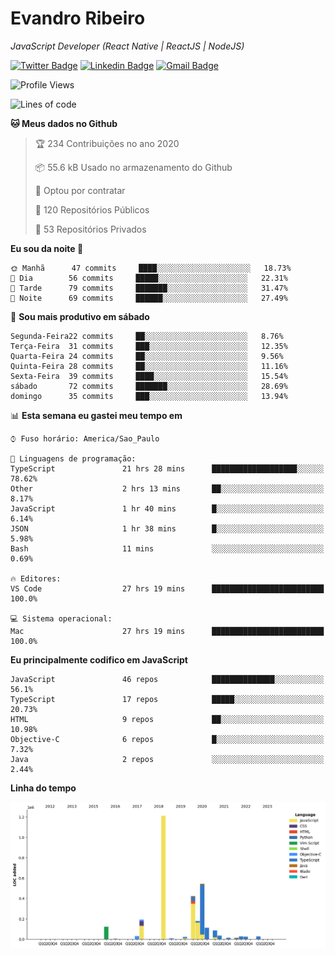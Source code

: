 # Evandro **Ribeiro**

*JavaScript Developer (React Native | ReactJS | NodeJS)*

[![Twitter Badge](https://img.shields.io/badge/-@ribeiroevandro-201B2D?style=flat-square&labelColor=201B2D&logo=twitter&logoColor=white&link=https://twitter.com/ribeiroevandro)](https://twitter.com/ribeiroevandro) 
[![Linkedin Badge](https://img.shields.io/badge/-Evandro%20Ribeiro-201B2D?style=flat-square&logo=Linkedin&logoColor=white&link=https://www.linkedin.com/in/ribeiroevandro)](https://www.linkedin.com/in/ribeiroevandro) 
[![Gmail Badge](https://img.shields.io/badge/-oi@ribeiroevandro.com.br-201B2D?style=flat-square&logo=Gmail&logoColor=white&link=mailto:oi@ribeiroevandro.com.br)](mailto:oi@ribeiroevandro.com.br)


<!--START_SECTION:waka-->
![Profile Views](http://img.shields.io/badge/Visualizac%C3%B5es%20do%20perfil-62-blue)

![Lines of code](https://img.shields.io/badge/Do%20Hello%20World%20o%20que%20escrevi-11.7%20million%20linhas%20de%20c%C3%B3digo-blue)

**🐱 Meus dados no Github** 

> 🏆 234 Contribuições no ano 2020
 > 
> 📦 55.6 kB Usado no armazenamento do Github 
 > 
> 💼 Optou por contratar
 > 
> 📜 120 Repositórios Públicos
 > 
> 🔑 53 Repositórios Privados 

**Eu sou da noite 🦉** 

```text
🌞 Manhã      47 commits     ████░░░░░░░░░░░░░░░░░░░░░   18.73% 
🌆 Dia        56 commits     █████░░░░░░░░░░░░░░░░░░░░   22.31% 
🌃 Tarde      79 commits     ███████░░░░░░░░░░░░░░░░░░   31.47% 
🌙 Noite      69 commits     ██████░░░░░░░░░░░░░░░░░░░   27.49%

```
📅 **Sou mais produtivo em sábado** 

```text
Segunda-Feira22 commits     ██░░░░░░░░░░░░░░░░░░░░░░░   8.76% 
Terça-Feira  31 commits     ███░░░░░░░░░░░░░░░░░░░░░░   12.35% 
Quarta-Feira 24 commits     ██░░░░░░░░░░░░░░░░░░░░░░░   9.56% 
Quinta-Feira 28 commits     ██░░░░░░░░░░░░░░░░░░░░░░░   11.16% 
Sexta-Feira  39 commits     ████░░░░░░░░░░░░░░░░░░░░░   15.54% 
sábado       72 commits     ███████░░░░░░░░░░░░░░░░░░   28.69% 
domingo      35 commits     ███░░░░░░░░░░░░░░░░░░░░░░   13.94%

```


📊 **Esta semana eu gastei meu tempo em** 

```text
⌚︎ Fuso horário: America/Sao_Paulo

💬 Linguagens de programação: 
TypeScript               21 hrs 28 mins      ███████████████████░░░░░░   78.62% 
Other                    2 hrs 13 mins       ██░░░░░░░░░░░░░░░░░░░░░░░   8.17% 
JavaScript               1 hr 40 mins        █░░░░░░░░░░░░░░░░░░░░░░░░   6.14% 
JSON                     1 hr 38 mins        █░░░░░░░░░░░░░░░░░░░░░░░░   5.98% 
Bash                     11 mins             ░░░░░░░░░░░░░░░░░░░░░░░░░   0.69%

🔥 Editores: 
VS Code                  27 hrs 19 mins      █████████████████████████   100.0%

💻 Sistema operacional: 
Mac                      27 hrs 19 mins      █████████████████████████   100.0%

```

**Eu principalmente codifico em JavaScript** 

```text
JavaScript               46 repos            ██████████████░░░░░░░░░░░   56.1% 
TypeScript               17 repos            █████░░░░░░░░░░░░░░░░░░░░   20.73% 
HTML                     9 repos             ██░░░░░░░░░░░░░░░░░░░░░░░   10.98% 
Objective-C              6 repos             █░░░░░░░░░░░░░░░░░░░░░░░░   7.32% 
Java                     2 repos             ░░░░░░░░░░░░░░░░░░░░░░░░░   2.44%

```


**Linha do tempo**

![Chart not found](https://github.com/ribeiroevandro/ribeiroevandro/blob/master/charts/bar_graph.png) 


<!--END_SECTION:waka-->

